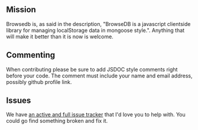 ## Mission
Browsedb is, as said in the description, "BrowseDB is a javascript clientside library for managing localStorage data in mongoose style.". Anything that will make it better than it is now is welcome.

## Commenting
When contributing please be sure to add JSDOC style comments right before your code. The comment must include your name and email address, possibly github profile link.

## Issues
We have [an active and full issue tracker](https://github.com/SpiffGreen/browsedb/issues) that I'd love you to help with. You could go find something broken and fix it.